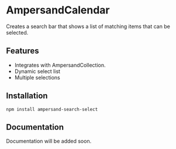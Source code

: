 AmpersandCalendar
==================
Creates a search bar that shows a list of matching items that can be selected.

## Features
* Integrates with AmpersandCollection.
* Dynamic select list
* Multiple selections

## Installation
`npm install ampersand-search-select`

## Documentation
Documentation will be added soon.
